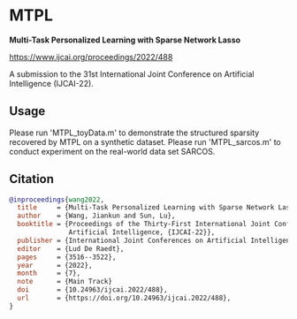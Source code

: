 # MTPL


**Multi-Task Personalized Learning with Sparse Network Lasso**

https://www.ijcai.org/proceedings/2022/488

A submission to the 31st International Joint Conference on Artificial Intelligence (IJCAI-22). 
## Usage
Please run 'MTPL_toyData.m' to demonstrate the structured sparsity recovered by MTPL on a synthetic dataset.
Please run 'MTPL_sarcos.m' to conduct experiment on the real-world data set SARCOS.

## Citation

```bibtex
@inproceedings{wang2022,
  title     = {Multi-Task Personalized Learning with Sparse Network Lasso},
  author    = {Wang, Jiankun and Sun, Lu},
  booktitle = {Proceedings of the Thirty-First International Joint Conference on
               Artificial Intelligence, {IJCAI-22}},
  publisher = {International Joint Conferences on Artificial Intelligence Organization},
  editor    = {Lud De Raedt},
  pages     = {3516--3522},
  year      = {2022},
  month     = {7},
  note      = {Main Track}
  doi       = {10.24963/ijcai.2022/488},
  url       = {https://doi.org/10.24963/ijcai.2022/488},
}
```
